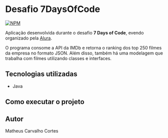 # Desafio 7DaysOfCode

[![NPM](https://img.shields.io/npm/l/react)](https://github.com/matheuscortes/7DaysOfCode/blob/main/LICENSE)

Aplicação desenvolvida durante o desafio **7 Days of Code**, evendo organizado pela [Alura](https://www.alura.com.br/). 

O programa consome a API da IMDb e retorna o ranking dos top 250 filmes da empresa no formato JSON. Além disso, também há uma modelagem que trabalha com filmes utilizando classes e interfaces. 

## Tecnologias utilizadas
- Java

## Como executar o projeto

## Autor

Matheus Carvalho Cortes
